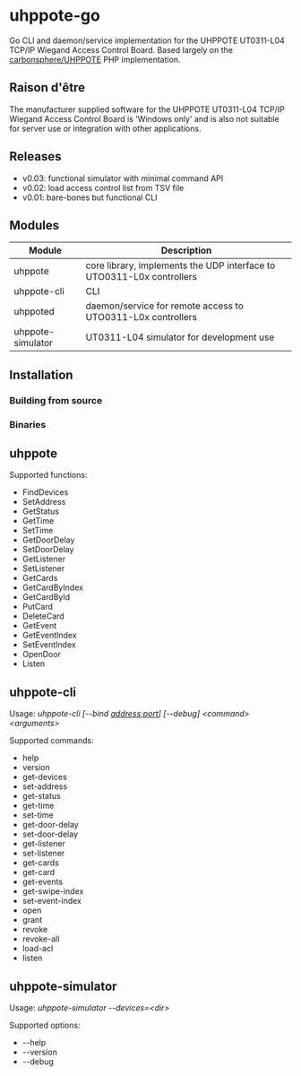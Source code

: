 # uhppote-go

Go CLI and daemon/service implementation for the UHPPOTE UT0311-L04 TCP/IP Wiegand Access Control Board. Based largely on the [carbonsphere/UHPPOTE](https://github.com/carbonsphere/UHPPOTE) PHP implementation.

## Raison d'être

The manufacturer supplied software for the UHPPOTE UT0311-L04 TCP/IP Wiegand Access Control Board is 'Windows only' and is also not suitable for server use or integration with other applications.

## Releases

- v0.03: functional simulator with minimal command API
- v0.02: load access control list from TSV file
- v0.01: bare-bones but functional CLI

## Modules

| Module            | Description                                                           |
| ----------------- | --------------------------------------------------------------------- |
| uhppote           | core library, implements the UDP interface to UTO0311-L0x controllers |
| uhppote-cli       | CLI                                                                   |
| uhppoted          | daemon/service for remote access to UTO0311-L0x controllers           |
| uhppote-simulator | UT0311-L04 simulator for development use                              |

## Installation

### Building from source

### Binaries

## uhppote

Supported functions:
- FindDevices
- SetAddress
- GetStatus
- GetTime
- SetTime
- GetDoorDelay
- SetDoorDelay
- GetListener
- SetListener
- GetCards
- GetCardByIndex
- GetCardById
- PutCard
- DeleteCard
- GetEvent
- GetEventIndex
- SetEventIndex
- OpenDoor
- Listen

## uhppote-cli

Usage: *uhppote-cli [--bind <address:port>] [--debug] \<command\> \<arguments\>*

Supported commands:

- help
- version
- get-devices
- set-address
- get-status
- get-time
- set-time
- get-door-delay
- set-door-delay
- get-listener
- set-listener
- get-cards
- get-card
- get-events
- get-swipe-index
- set-event-index
- open
- grant
- revoke
- revoke-all
- load-acl
- listen

## uhppote-simulator

Usage: *uhppote-simulator --devices=\<dir\>*

Supported options:
- --help
- --version
- --debug








